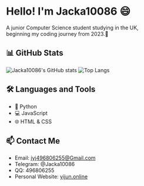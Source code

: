 # Hello! I'm Jacka10086 😄

A junior Computer Science student studying in the UK,   
beginning my coding journey from 2023.🚀

## 📊 GitHub Stats

![Jacka10086's GitHub stats](https://github-readme-stats.vercel.app/api?username=Jacka10086&show_icons=true&theme=radical)
![Top Langs](https://github-readme-stats.vercel.app/api/top-langs/?username=Jacka10086&layout=compact)

## 🛠️ Languages and Tools

- 🐍 Python
- 💻 JavaScript
- 🌐 HTML & CSS

## 📫 Contact Me

- Email: jyj496806255@Gmail.com
- Telegram: @Jacka10086
- QQ: 496806255
- Personal Website: [yijun.online](http://yijun.online)
